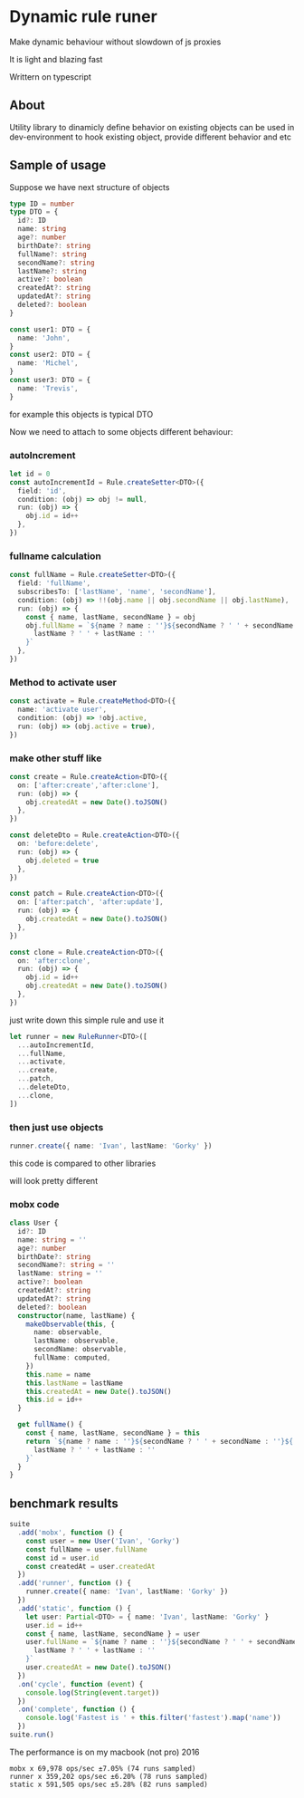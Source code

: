 # Dynamic rule runer

Make dynamic behaviour without slowdown of js proxies

It is light and blazing fast

Writtern on typescript

## About

Utility library to dinamicly define behavior on existing objects
can be used in dev-environment to hook existing object, provide different behavior and etc

## Sample of usage

Suppose we have next structure of objects

```ts
type ID = number
type DTO = {
  id?: ID
  name: string
  age?: number
  birthDate?: string
  fullName?: string
  secondName?: string
  lastName?: string
  active?: boolean
  createdAt?: string
  updatedAt?: string
  deleted?: boolean
}

const user1: DTO = {
  name: 'John',
}
const user2: DTO = {
  name: 'Michel',
}
const user3: DTO = {
  name: 'Trevis',
}
```

for example this objects is typical DTO

Now we need to attach to some objects different behaviour:

### autoIncrement
```ts
let id = 0
const autoIncrementId = Rule.createSetter<DTO>({
  field: 'id',
  condition: (obj) => obj != null,
  run: (obj) => {
    obj.id = id++
  },
})
```

### fullname calculation

```ts
const fullName = Rule.createSetter<DTO>({
  field: 'fullName',
  subscribesTo: ['lastName', 'name', 'secondName'],
  condition: (obj) => !!(obj.name || obj.secondName || obj.lastName),
  run: (obj) => {
    const { name, lastName, secondName } = obj
    obj.fullName = `${name ? name : ''}${secondName ? ' ' + secondName : ''}${
      lastName ? ' ' + lastName : ''
    }`
  },
})
```

### Method to activate user

```ts
const activate = Rule.createMethod<DTO>({
  name: 'activate user',
  condition: (obj) => !obj.active,
  run: (obj) => (obj.active = true),
})
```

### make other stuff like

```ts
const create = Rule.createAction<DTO>({
  on: ['after:create','after:clone'],
  run: (obj) => {
    obj.createdAt = new Date().toJSON()
  },
})

const deleteDto = Rule.createAction<DTO>({
  on: 'before:delete',
  run: (obj) => {
    obj.deleted = true
  },
})

const patch = Rule.createAction<DTO>({
  on: ['after:patch', 'after:update'],
  run: (obj) => {
    obj.createdAt = new Date().toJSON()
  },
})

const clone = Rule.createAction<DTO>({
  on: 'after:clone',
  run: (obj) => {
    obj.id = id++
    obj.createdAt = new Date().toJSON()
  },
})
```

just write down this simple rule and use it

```ts
let runner = new RuleRunner<DTO>([
  ...autoIncrementId,
  ...fullName,
  ...activate,
  ...create,
  ...patch,
  ...deleteDto,
  ...clone,
])

```

### then just use objects

```ts
runner.create({ name: 'Ivan', lastName: 'Gorky' })
```

this code is compared to other libraries

will look pretty different

### mobx code

```ts
class User {
  id?: ID
  name: string = ''
  age?: number
  birthDate?: string
  secondName?: string = ''
  lastName: string = ''
  active?: boolean
  createdAt?: string
  updatedAt?: string
  deleted?: boolean
  constructor(name, lastName) {
    makeObservable(this, {
      name: observable,
      lastName: observable,
      secondName: observable,
      fullName: computed,
    })
    this.name = name
    this.lastName = lastName
    this.createdAt = new Date().toJSON()
    this.id = id++
  }

  get fullName() {
    const { name, lastName, secondName } = this
    return `${name ? name : ''}${secondName ? ' ' + secondName : ''}${
      lastName ? ' ' + lastName : ''
    }`
  }
}
```

## benchmark results

```ts
suite
  .add('mobx', function () {
    const user = new User('Ivan', 'Gorky')
    const fullName = user.fullName
    const id = user.id
    const createdAt = user.createdAt
  })
  .add('runner', function () {
    runner.create({ name: 'Ivan', lastName: 'Gorky' })
  })
  .add('static', function () {
    let user: Partial<DTO> = { name: 'Ivan', lastName: 'Gorky' }
    user.id = id++
    const { name, lastName, secondName } = user
    user.fullName = `${name ? name : ''}${secondName ? ' ' + secondName : ''}${
      lastName ? ' ' + lastName : ''
    }`
    user.createdAt = new Date().toJSON()
  })
  .on('cycle', function (event) {
    console.log(String(event.target))
  })
  .on('complete', function () {
    console.log('Fastest is ' + this.filter('fastest').map('name'))
  })
suite.run()

```

The performance is on my macbook (not pro) 2016

```
mobx x 69,978 ops/sec ±7.05% (74 runs sampled)
runner x 359,202 ops/sec ±6.20% (78 runs sampled)
static x 591,505 ops/sec ±5.28% (82 runs sampled)
```